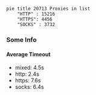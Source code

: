
```mermaid
pie title 20713 Proxies in list
    "HTTP" : 15216
    "HTTPS": 4456
    "SOCKS" : 3732
```

### Some Info
#### Average Timeout

- mixed: 4.5s
- http: 2.4s
- https: 7.6s
- socks: 6.4s